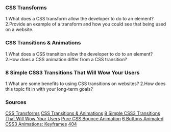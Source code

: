 ### CSS Transforms

1.What does a CSS transform allow the developer to do to an element?  
2.Provide an example of a transform and how you could see that being used on a website.

### CSS Transitions & Animations

1.What does a CSS transition allow the developer to do to an element?
2.How does a CSS animation differ from a CSS transition?

### 8 Simple CSS3 Transitions That Will Wow Your Users

1.What are some benefits to using CSS transitions on websites?
2.How does this topic fit in with your long-term goals?


### Sources

[CSS Transforms](https://learn.shayhowe.com/advanced-html-css/css-transforms/)
[CSS Transitions & Animations](https://learn.shayhowe.com/advanced-html-css/transitions-animations/)
[8 Simple CSS3 Transitions That Will Wow Your Users](https://www.webdesignerdepot.com/2014/05/8-simple-css3-transitions-that-will-wow-your-users/)
[Pure CSS Bounce Animation](https://codepen.io/dp_lewis/pen/QWMxRR)
[6 Buttons Animated](https://codepen.io/retyui/pen/ByoaXV)
[CSS3 Animations: Keyframes](https://codepen.io/akshaychauhan/pen/dyBqVo)
[404](https://codepen.io/kieranfivestars/pen/MYdQxX)
